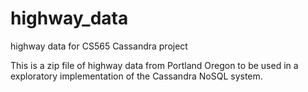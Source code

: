 # highway_data
highway data for CS565 Cassandra project

This is a zip file of highway data from Portland Oregon to be used in a exploratory implementation of the Cassandra NoSQL system.
